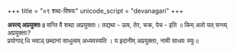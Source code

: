+++
title = "०९ शब्द-विषयः"
unicode_script = "devanagari"
+++

**अस्त्य् अप्रयुक्तः॥** सन्ति वै शब्दा अप्रयुक्ताः। तद्यथा - ऊष, तेर, चक्र, पेच - इति ॥ किम् अतो यत् सन्त्य् अप्रयुक्ताः?  
प्रयोगाद् धि भवाञ् छब्दानां साधुत्वम् अध्यवस्यति । य इदानीम् अप्रयुक्ताः, नामी साधवः स्युः॥
